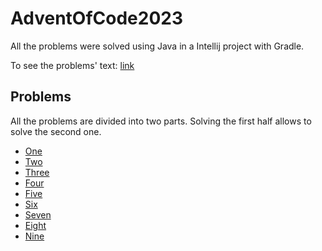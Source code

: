 # AdventOfCode2023
All the problems were solved using Java in a Intellij project with Gradle.

To see the problems' text: [link](https://adventofcode.com/)

## Problems
All the problems are divided into two parts. Solving the first half allows to solve the second one.
* [One](https://adventofcode.com/2023/day/1)
* [Two](https://adventofcode.com/2023/day/2)
* [Three](https://adventofcode.com/2023/day/3)
* [Four](https://adventofcode.com/2023/day/4)
* [Five](https://adventofcode.com/2023/day/5)
* [Six](https://adventofcode.com/2023/day/6)
* [Seven](https://adventofcode.com/2023/day/7)
* [Eight](https://adventofcode.com/2023/day/8)
* [Nine](https://adventofcode.com/2023/day/9)
